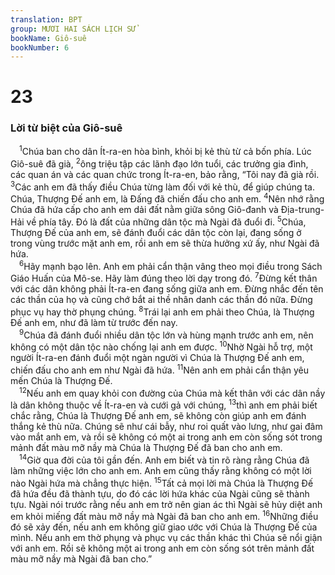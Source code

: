 ```yaml
---
translation: BPT
group: MƯƠI HAI SÁCH LỊCH SỬ
bookName: Giô-suê 
bookNumber: 6
---
```


<div class="title"><h1>23</h1><h3>Lời từ biệt của Giô-suê</h3></div>
<span class="verse gios_23_1"> <sup>1</sup>Chúa ban cho dân Ít-ra-en hòa bình, khỏi bị kẻ thù từ cả bốn phía. Lúc Giô-suê đã già,</span>
<span class="verse gios_23_2"><sup>2</sup>ông triệu tập các lãnh đạo lớn tuổi, các trưởng gia đình, các quan án và các quan chức trong Ít-ra-en, bảo rằng, “Tôi nay đã già rồi.</span>
<span class="verse gios_23_3"><sup>3</sup>Các anh em đã thấy điều Chúa từng làm đối với kẻ thù, để giúp chúng ta. Chúa, Thượng Đế anh em, là Đấng đã chiến đấu cho anh em.</span>
<span class="verse gios_23_4"><sup>4</sup>Nên nhớ rằng Chúa đã hứa cấp cho anh em dải đất nằm giữa sông Giô-đanh và Địa-trung-Hải về phía tây. Đó là đất của những dân tộc mà Ngài đã đuổi đi.</span>
<span class="verse gios_23_5"><sup>5</sup>Chúa, Thượng Đế của anh em, sẽ đánh đuổi các dân tộc còn lại, đang sống ở trong vùng trước mặt anh em, rồi anh em sẽ thừa hưởng xứ ấy, như Ngài đã hứa.<br/></span>
<span class="verse gios_23_6"> <sup>6</sup>Hãy mạnh bạo lên. Anh em phải cẩn thận vâng theo mọi điều trong Sách Giáo Huấn của Mô-se. Hãy làm đúng theo lời dạy trong đó.</span>
<span class="verse gios_23_7"><sup>7</sup>Đừng kết thân với các dân không phải Ít-ra-en đang sống giữa anh em. Đừng nhắc đến tên các thần của họ và cũng chớ bắt ai thề nhân danh các thần đó nữa. Đừng phục vụ hay thờ phụng chúng.</span>
<span class="verse gios_23_8"><sup>8</sup>Trái lại anh em phải theo Chúa, là Thượng Đế anh em, như đã làm từ trước đến nay.<br/></span>
<span class="verse gios_23_9"> <sup>9</sup>Chúa đã đánh đuổi nhiều dân tộc lớn và hùng mạnh trước anh em, nên không có một dân tộc nào chống lại anh em được.</span>
<span class="verse gios_23_10"><sup>10</sup>Nhờ Ngài hỗ trợ, một người Ít-ra-en đánh đuổi một ngàn người vì Chúa là Thượng Đế anh em, chiến đấu cho anh em như Ngài đã hứa.</span>
<span class="verse gios_23_11"><sup>11</sup>Nên anh em phải cẩn thận yêu mến Chúa là Thượng Đế.<br/></span>
<span class="verse gios_23_12"> <sup>12</sup>Nếu anh em quay khỏi con đường của Chúa mà kết thân với các dân nầy là dân không thuộc về Ít-ra-en và cưới gả với chúng,</span>
<span class="verse gios_23_13"><sup>13</sup>thì anh em phải biết chắc rằng, Chúa là Thượng Đế anh em, sẽ không còn giúp anh em đánh thắng kẻ thù nữa. Chúng sẽ như cái bẫy, như roi quất vào lưng, như gai đâm vào mắt anh em, và rồi sẽ không có một ai trong anh em còn sống sót trong mảnh đất màu mỡ nầy mà Chúa là Thượng Đế đã ban cho anh em.<br/></span>
<span class="verse gios_23_14"> <sup>14</sup>Giờ qua đời của tôi gần đến. Anh em biết và tin rõ ràng rằng Chúa đã làm những việc lớn cho anh em. Anh em cũng thấy rằng không có một lời nào Ngài hứa mà chẳng thực hiện.</span>
<span class="verse gios_23_15"><sup>15</sup>Tất cả mọi lời mà Chúa là Thượng Đế đã hứa đều đã thành tựu, do đó các lời hứa khác của Ngài cũng sẽ thành tựu. Ngài nói trước rằng nếu anh em trở nên gian ác thì Ngài sẽ hủy diệt anh em khỏi miếng đất màu mỡ nầy mà Ngài đã ban cho anh em.</span>
<span class="verse gios_23_16"><sup>16</sup>Những điều đó sẽ xảy đến, nếu anh em không giữ giao ước với Chúa là Thượng Đế của mình. Nếu anh em thờ phụng và phục vụ các thần khác thì Chúa sẽ nổi giận với anh em. Rồi sẽ không một ai trong anh em còn sống sót trên mảnh đất màu mỡ nầy mà Ngài đã ban cho.”<br/></span>
